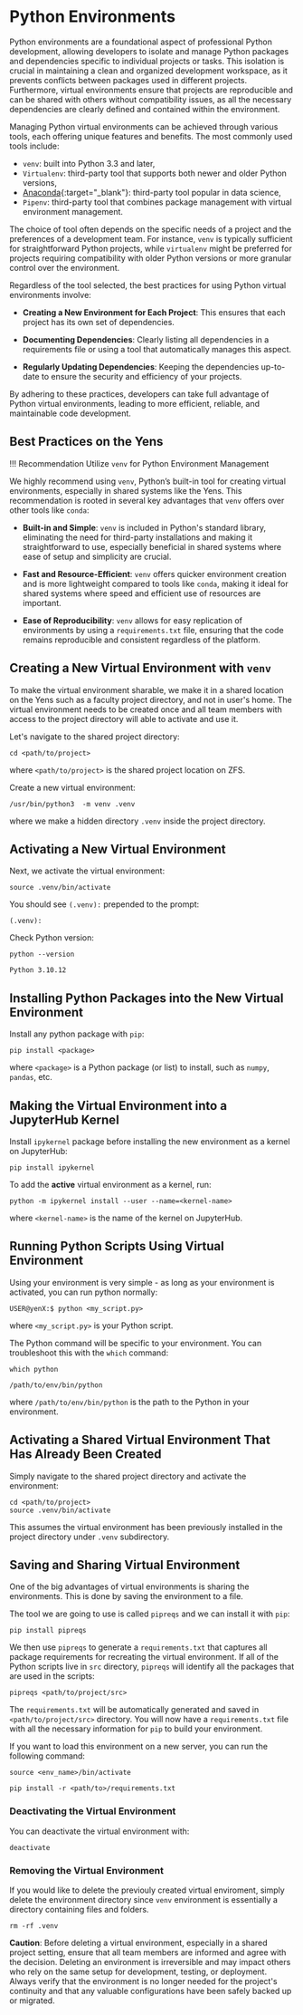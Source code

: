 # Python Environments

Python environments are a foundational aspect of professional Python development, allowing developers to isolate and manage Python packages and dependencies specific to individual projects or tasks. This isolation is crucial in maintaining a clean and organized development workspace, as it prevents conflicts between packages used in different projects. Furthermore, virtual environments ensure that projects are reproducible and can be shared with others without compatibility issues, as all the necessary dependencies are clearly defined and contained within the environment.

Managing Python virtual environments can be achieved through various tools, each offering unique features and benefits. The most commonly used tools include:

* `venv`: built into Python 3.3 and later,
* `Virtualenv`: third-party tool that supports both newer and older Python versions,
* [Anaconda](https://www.anaconda.com/products/distribution){:target="_blank"}: third-party tool popular in data science,
* `Pipenv`: third-party tool that combines package management with virtual environment management.

The choice of tool often depends on the specific needs of a project and the preferences of a development team. For instance, `venv` is typically sufficient for straightforward Python projects, while `virtualenv` might be preferred for projects requiring compatibility with older Python versions or more granular control over the environment.

Regardless of the tool selected, the best practices for using Python virtual environments involve:

*  **Creating a New Environment for Each Project**: This ensures that each project has its own set of dependencies.

*  **Documenting Dependencies**: Clearly listing all dependencies in a requirements file or using a tool that automatically manages this aspect.

*  **Regularly Updating Dependencies**: Keeping the dependencies up-to-date to ensure the security and efficiency of your projects.

By adhering to these practices, developers can take full advantage of Python virtual environments, leading to more efficient, reliable, and maintainable code development.

## Best Practices on the Yens
!!! Recommendation
    Utilize `venv` for Python Environment Management

We highly recommend using `venv`, Python’s built-in tool for creating virtual environments, especially in shared systems like the Yens. This recommendation is rooted in several key advantages that `venv` offers over other tools like `conda`:

* **Built-in and Simple**: `venv` is included in Python's standard library, eliminating the need for third-party installations and making it straightforward to use, especially beneficial in shared systems where ease of setup and simplicity are crucial.

* **Fast and Resource-Efficient**: `venv` offers quicker environment creation and is more lightweight compared to tools like `conda`, making it ideal for shared systems where speed and efficient use of resources are important.

* **Ease of Reproducibility**: `venv` allows for easy replication of environments by using a `requirements.txt` file, ensuring that the code remains reproducible and consistent regardless of the platform.

## Creating a New Virtual Environment with `venv`

To make the virtual environment sharable, we make it in a shared location on the Yens such as a faculty project directory, and not in user's home. The virtual environment needs to be created once and all team members with access to the project directory will able to activate and use it.

Let's navigate to the shared project directory:

```title="Terminal Command"
cd <path/to/project>
```
where `<path/to/project>` is the shared project location on ZFS.

Create a new virtual environment:

```title="Terminal Command"
/usr/bin/python3  -m venv .venv
```
where we make a hidden directory `.venv` inside the project directory.

## Activating a New Virtual Environment

Next, we activate the virtual environment:

```title="Terminal Command"
source .venv/bin/activate
```

You should see `(.venv):` prepended to the prompt:

```{ .yaml .no-copy }
(.venv):
```

Check Python version:

```title="Terminal Command"
python --version
```
```{ .yaml .no-copy }
Python 3.10.12
```

## Installing Python Packages into the New Virtual Environment
Install any python package with `pip`:

```title="Terminal Command"
pip install <package>
```

where `<package>` is a Python package (or list) to install, such as `numpy`, `pandas`, etc.

## Making the Virtual Environment into a JupyterHub Kernel
Install `ipykernel` package before installing the new environment as a kernel on JupyterHub:

```title="Terminal Command"
pip install ipykernel
```

To add the **active** virtual environment as a kernel, run:

```title="Terminal Command"
python -m ipykernel install --user --name=<kernel-name>
```
where `<kernel-name>` is the name of the kernel on JupyterHub.

## Running Python Scripts Using Virtual Environment
Using your environment is very simple - as long as your environment is activated, you can run python normally:

```title="Terminal Command (.venv)"
USER@yenX:$ python <my_script.py>
```
where `<my_script.py>` is your Python script.

The Python command will be specific to your environment. You can troubleshoot this with the `which` command:

```title="Terminal Command (.venv)"
which python
```
```{ .yaml .no-copy }
/path/to/env/bin/python
```
where `/path/to/env/bin/python` is the path to the Python in your environment.

## Activating a Shared Virtual Environment That Has Already Been Created
Simply navigate to the shared project directory and activate the environment:

```title="Terminal Command"
cd <path/to/project>
source .venv/bin/activate
```
This assumes the virtual environment has been previously installed in the project directory under `.venv` subdirectory.

## Saving and Sharing Virtual Environment

One of the big advantages of virtual environments is sharing the environments. This is done by saving the environment to a file.

The tool we are going to use is called `pipreqs` and we can install it with `pip`:

```title="Terminal Command"
pip install pipreqs
```
We then use `pipreqs` to generate a `requirements.txt` that captures all package requirements for recreating the virtual environment. If all of the Python scripts live in `src` directory, `pipreqs` will identify all the packages that are used in the scripts:

```title="Terminal Command"
pipreqs <path/to/project/src>
```
The `requirements.txt` will be automatically generated and saved in `<path/to/project/src>` directory. You will now have a `requirements.txt` file with all the necessary information for `pip` to build your environment.

If you want to load this environment on a new server, you can run the following command:

```title="Terminal Command"
source <env_name>/bin/activate
```
```title="Terminal Command (<env_name>)"
pip install -r <path/to>/requirements.txt
```

### Deactivating the Virtual Environment
You can deactivate the virtual environment with:

```title="Terminal Command"
deactivate
```

### Removing the Virtual Environment
If you would like to delete the previouly created virtual enviroment, simply delete the environment directory since `venv` environment is essentially a directory containing files and folders.

```title="Terminal Command"
rm -rf .venv
```

**Caution**: Before deleting a virtual environment, especially in a shared project setting, ensure that all team members are informed and agree with the decision. Deleting an environment is irreversible and may impact others who rely on the same setup for development, testing, or deployment. Always verify that the environment is no longer needed for the project's continuity and that any valuable configurations have been safely backed up or migrated.
